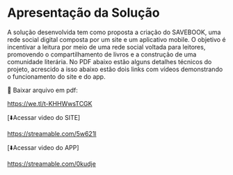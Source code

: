 # Apresentação da Solução

A solução desenvolvida tem como proposta a criação do SAVEBOOK, uma rede social digital composta por um site e um aplicativo mobile. O objetivo é incentivar a leitura por meio de uma rede social voltada para leitores, promovendo o compartilhamento de livros e a construção de uma comunidade literária. No PDF abaixo estão alguns detalhes técnicos do projeto, acrescido a isso abaixo estão dois links com vídeos demonstrando o funcionamento do site e do app. 

📄 Baixar arquivo em pdf:

https://we.tl/t-KHHWwsTCGK

[⬇️Acessar video do SITE]

https://streamable.com/5w621l

[⬇️Acessar video do APP]

https://streamable.com/0kudje
